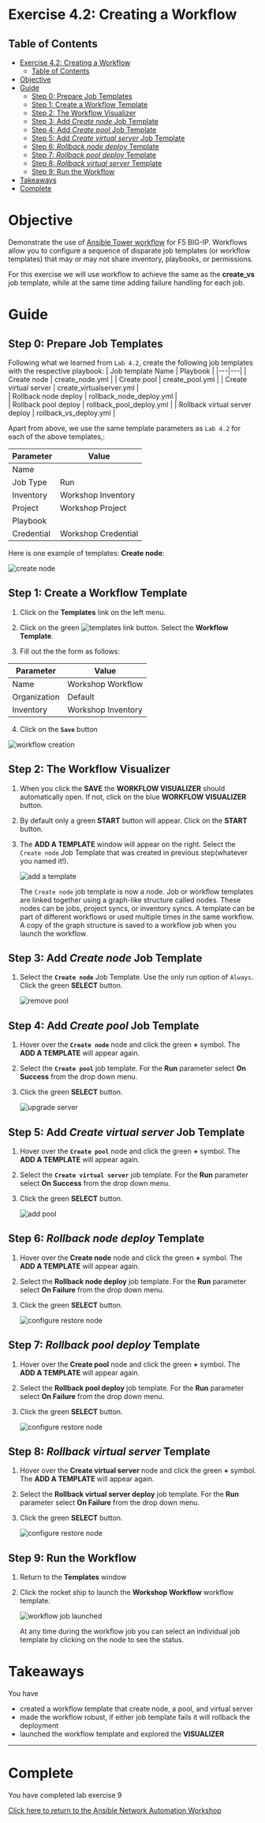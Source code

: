 # Exercise 4.2: Creating a Workflow

## Table of Contents
- [Exercise 4.2: Creating a Workflow](#exercise-42-creating-a-workflow)
  - [Table of Contents](#table-of-contents)
- [Objective](#objective)
- [Guide](#guide)
  - [Step 0: Prepare Job Templates](#step-0-prepare-job-templates)
  - [Step 1: Create a Workflow Template](#step-1-create-a-workflow-template)
  - [Step 2: The Workflow Visualizer](#step-2-the-workflow-visualizer)
  - [Step 3: Add *Create node* Job Template](#step-3-add-create-node-job-template)
  - [Step 4: Add *Create pool* Job Template](#step-4-add-create-pool-job-template)
  - [Step 5: Add *Create virtual server* Job Template](#step-5-add-create-virtual-server-job-template)
  - [Step 6: *Rollback node deploy* Template](#step-6-rollback-node-deploy-template)
  - [Step 7: *Rollback pool deploy* Template](#step-7-rollback-pool-deploy-template)
  - [Step 8: *Rollback virtual server* Template](#step-8-rollback-virtual-server-template)
  - [Step 9: Run the Workflow](#step-9-run-the-workflow)
- [Takeaways](#takeaways)
- [Complete](#complete)

# Objective

Demonstrate the use of [Ansible Tower workflow](https://docs.ansible.com/ansible-tower/latest/html/userguide/workflows.html) for F5 BIG-IP.  Workflows allow you to configure a sequence of disparate job templates (or workflow templates) that may or may not share inventory, playbooks, or permissions.

For this exercise we will use workflow to achieve the same as the **create_vs** job template, while at the same time adding failure handling for each job.

# Guide

## Step 0: Prepare Job Templates

Following what we learned from `Lab 4.2`, create the following job templates with the respective playbook:
| Job template Name | Playbook |
|---|---|
| Create node                      | create_node.yml     |
| Create pool                      | create_pool.yml    |
| Create virtual server            | create_virtualserver.yml     |  
| Rollback node deploy             | rollback_node_deploy.yml     |  
| Rollback pool deploy             | rollback_pool_deploy.yml     |
| Rollback virtual server deploy   | rollback_vs_deploy.yml     |

Apart from above, we use the same template parameters as `Lab 4.2` for each of the above templates,:

| Parameter | Value |
|---|---|
| Name  | 	  |
|  Job Type |  Run |
|  Inventory |  Workshop Inventory |
|  Project |  Workshop Project |
|  Playbook |   |
|  Credential |  Workshop Credential  |

Here is one example of templates: **Create node**:

![create node](images/create-node.png)

## Step 1: Create a Workflow Template

1. Click on the **Templates** link on the left menu.  

2. Click on the green ![templates link](images/add.png) button. Select the **Workflow Template**.  

3. Fill out the the form as follows:

| Parameter | Value |
|---|---|
| Name  | Workshop Workflow  |
|  Organization |  Default |
|  Inventory |  Workshop Inventory |

4. Click on the **`Save`** button

![workflow creation](images/workflow.gif)

## Step 2: The Workflow Visualizer

1. When you click the **SAVE** the **WORKFLOW VISUALIZER** should automatically open.  If not, click on the blue **WORKFLOW VISUALIZER** button.  

2. By default only a green **START** button will appear.  Click on the **START** button.  

3. The **ADD A TEMPLATE** window will appear on the right.  Select the `Create node` Job Template that was created in previous step(whatever you named it!).

   ![add a template](images/add-a-template.png)

   The `Create node` job template is now a node.  Job or workflow templates are linked together using a graph-like structure called nodes. These nodes can be jobs, project syncs, or inventory syncs. A template can be part of different workflows or used multiple times in the same workflow. A copy of the graph structure is saved to a workflow job when you launch the workflow.

## Step 3: Add *Create node* Job Template

1.  Select the **`Create node`** Job Template.  Use the only run option of `Always`.  Click the green **SELECT** button.

    ![remove pool](images/create_node.png)

## Step 4: Add *Create pool* Job Template

1.  Hover over the **`Create node`** node and click the green **+** symbol.  The **ADD A TEMPLATE** will appear again.

2. Select the **`Create pool`** job template.  For the **Run** parameter select **On Success** from the drop down menu.  
3. Click the green **SELECT** button.

   ![upgrade server](images/create_pool.png)

## Step 5: Add *Create virtual server* Job Template

1.  Hover over the **`Create pool`**  node and click the green **+** symbol.  The **ADD A TEMPLATE** will appear again.

2. Select the **`Create virtual server`** job template.  For the **Run** parameter select **On Success** from the drop down menu.  
3. Click the green **SELECT** button.
   
   ![add pool](images/create_virtualserver.png)

## Step 6: *Rollback node deploy* Template

1.  Hover over the **Create node** node and click the green **+** symbol.  The **ADD A TEMPLATE** will appear again.

2. Select the **Rollback node deploy** job template.  For the **Run** parameter select **On Failure** from the drop down menu.  
3. Click the green **SELECT** button.  

   ![configure restore node](images/rollback_node.png)

## Step 7: *Rollback pool deploy* Template

1.  Hover over the **Create pool** node and click the green **+** symbol.  The **ADD A TEMPLATE** will appear again.

2. Select the **Rollback pool deploy** job template.  For the **Run** parameter select **On Failure** from the drop down menu.  
3. Click the green **SELECT** button.  

   ![configure restore node](images/rollback_pool.png)

## Step 8: *Rollback virtual server* Template

1.  Hover over the **Create virtual server** node and click the green **+** symbol.  The **ADD A TEMPLATE** will appear again.

2. Select the **Rollback virtual server deploy** job template.  For the **Run** parameter select **On Failure** from the drop down menu.  
3. Click the green **SELECT** button.  

   ![configure restore node](images/rollback_virtualserver.png)

## Step 9: Run the Workflow

1. Return to the **Templates** window

2. Click the rocket ship to launch the **Workshop Workflow** workflow template.

   ![workflow job launched](images/running-workflow.png)

    At any time during the workflow job you can select an individual job template by clicking on the node to see the status.

# Takeaways

You have
 - created a workflow template that create node, a pool, and virtual server
 - made the workflow robust, if either job template fails it will rollback the deployment
 - launched the workflow template and explored the **VISUALIZER**

---

# Complete

You have completed lab exercise 9

[Click here to return to the Ansible Network Automation Workshop](../README.md)

